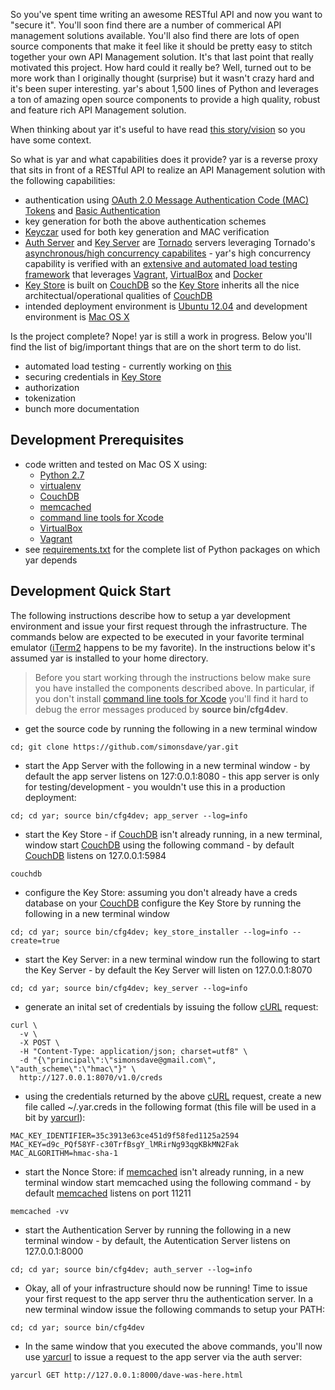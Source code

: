 So you've spent time writing an awesome RESTful API and now you want to "secure it".
You'll soon find there are a number of commerical API management solutions available.
You'll also find there are lots of open source components that make it feel like
it should be pretty easy to stitch together your own API Management solution.
It's that last point that really motivated this project.
How hard could it really be?
Well, turned out to be more work than I originally thought (surprise)
but it wasn't crazy hard and it's been super interesting.
yar's about 1,500 lines of Python and leverages a ton of amazing open source
components to provide a high quality, robust and feature rich
API Management solution.

When thinking about yar it's useful to have read [this story/vision](docs/story.md)
so you have some context.

So what is yar and what capabilities does it provide?
yar is a reverse proxy that sits in front of a RESTful API
to realize an API Management solution with the following capabilities:

  * authentication using
[OAuth 2.0 Message Authentication Code (MAC) Tokens](http://tools.ietf.org/html/draft-ietf-oauth-v2-http-mac-02)
and [Basic Authentication](http://en.wikipedia.org/wiki/Basic_authentication)
  * key generation for both the above authentication schemes
  * [Keyczar](http://www.keyczar.org/) used for both key generation and MAC verification
  * [Auth Server](yar/auth_server) and [Key Server](yar/key_server) are [Tornado](http://www.tornadoweb.org/en/stable/) servers leveraging Tornado's [asynchronous/high concurrency capabilites](http://www.tornadoweb.org/en/stable/networking.html) - yar's high concurrency capability is verified with an [extensive and automated load testing framework](tests/load) that leverages [Vagrant](http://www.vagrantup.com/), [VirtualBox](https://www.virtualbox.org/wiki/Downloads) and [Docker](https://www.docker.io/)
  * [Key Store](yar/key_store) is built on [CouchDB](http://couchdb.apache.org/) so the [Key Store](yar/key_store) inherits all the nice architectual/operational qualities of [CouchDB](http://couchdb.apache.org/)
  * intended deployment environment is [Ubuntu 12.04](http://releases.ubuntu.com/12.04.4/) and
development environment is [Mac OS X](http://www.apple.com/ca/osx/)
  
Is the project complete? Nope! yar is still a work in progress. Below you'll find the
list of big/important things that are on the short term to do list.

  * automated load testing - currently working on [this](tests/load)
  * securing credentials in [Key Store](yar/key_store)
  * authorization
  * tokenization
  * bunch more documentation

Development Prerequisites 
-------------------------
* code written and tested on Mac OS X using:
  * [Python 2.7](http://www.python.org/)
  * [virtualenv](https://pypi.python.org/pypi/virtualenv)
  * [CouchDB](http://couchdb.apache.org/)
  * [memcached](http://memcached.org/)
  * [command line tools for Xcode](https://developer.apple.com/downloads/index.action)
  * [VirtualBox](https://www.virtualbox.org/wiki/Downloads)
  * [Vagrant](http://www.vagrantup.com/)
* see
[requirements.txt](https://github.com/simonsdave/yar/blob/master/requirements.txt "requirements.txt")
for the complete list of Python packages on which yar depends

Development Quick Start
-----------------------
The following instructions describe how to setup a yar development environment and
issue your first request through the infrastructure.
The commands below are expected to be executed in your
favorite terminal emulator ([iTerm2](http://www.iterm2.com/) happens to be my favorite).
In the instructions below it's assumed yar is installed to your home directory.

> Before you start working through the instructions below make sure you
> have installed the components described above. In particular, if you don't install
> [command line tools for Xcode](https://developer.apple.com/downloads/index.action)
> you'll find it hard to debug the error messages produced by **source bin/cfg4dev**. 

* get the source code by running the following in a new terminal window

~~~~~
cd; git clone https://github.com/simonsdave/yar.git
~~~~~

* start the App Server with the following in a new terminal window - by default the app
server listens on 127:0.0.1:8080 - this app server is only for
testing/development - you wouldn't use this in a production deployment:

~~~~~
cd; cd yar; source bin/cfg4dev; app_server --log=info
~~~~~

* start the Key Store - if [CouchDB](http://couchdb.apache.org/)
isn't already running, in a new terminal, window start
[CouchDB](http://couchdb.apache.org/)
using the following command - by default [CouchDB](http://couchdb.apache.org/)
listens on 127.0.0.1:5984

~~~~~
couchdb
~~~~~

* configure the Key Store: assuming you don't already have a creds database on your
[CouchDB](http://couchdb.apache.org/) configure the Key Store
by running the following in a new terminal window

~~~~~
cd; cd yar; source bin/cfg4dev; key_store_installer --log=info --create=true
~~~~~

* start the Key Server: in a new terminal window run the following to start the Key Server - by
default the Key Server will listen on 127.0.0.1:8070

~~~~~
cd; cd yar; source bin/cfg4dev; key_server --log=info
~~~~~

* generate an inital set of credentials by issuing the
follow [cURL](http://en.wikipedia.org/wiki/CURL) request:

~~~~~
curl \
  -v \
  -X POST \
  -H "Content-Type: application/json; charset=utf8" \
  -d "{\"principal\":\"simonsdave@gmail.com\", \"auth_scheme\":\"hmac\"}" \
  http://127.0.0.1:8070/v1.0/creds
~~~~~

* using the credentials returned by the above [cURL](http://en.wikipedia.org/wiki/CURL)
request, create a new file called ~/.yar.creds
in the following format (this file will be used in a bit by
[yarcurl](bin/yarcurl)):

~~~~~
MAC_KEY_IDENTIFIER=35c3913e63ce451d9f58fed1125a2594
MAC_KEY=d9c_PQf58YF-c30TrfBsgY_lMRirNg93qgKBkMN2Fak
MAC_ALGORITHM=hmac-sha-1
~~~~~

* start the Nonce Store: if [memcached](http://memcached.org/)
isn't already running, in a new terminal window start memcached using
the following command - by default [memcached](http://memcached.org/)
listens on port 11211

~~~~~
memcached -vv
~~~~~

* start the Authentication Server by running the following in a new terminal window - by
default, the Autentication Server listens on 127.0.0.1:8000

~~~~~
cd; cd yar; source bin/cfg4dev; auth_server --log=info
~~~~~

* Okay, all of your infrastructure should now be running!
Time to issue your first request to the app server thru the authentication server.
In a new terminal window issue the following commands to setup your PATH:

~~~~~
cd; cd yar; source bin/cfg4dev
~~~~~

* In the same window that you executed the above commands, you'll now use
[yarcurl](bin/yarcurl) 
to issue a request to the app server via the auth server:

~~~~~
yarcurl GET http://127.0.0.1:8000/dave-was-here.html
~~~~~
